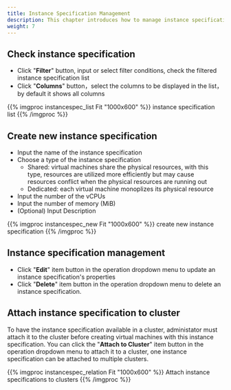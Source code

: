 ```yaml
---
title: Instance Specification Management
description: This chapter introduces how to manage instance specifications in ChimeStack
weight: 7
---
```


## Check instance specification 
  * Click "**Filter**" button, input or select filter conditions, check the filtered instance specification list
  * Click "**Columns**" button，select the columns to be displayed in the list，by default it shows all columns
  
{{% imgproc instancespec_list Fit "1000x600" %}}
instance specification list
{{% /imgproc %}}

## Create new instance specification
  * Input the name of the instance specification
  * Choose a type of the instance specification
    * Shared: virtual machines share the physical resources, with this type, resources are utilized more efficiently but may cause resources conflict when the physical resources are running out
    * Dedicated: each virtual machine monoplizes its physical resource
  * Input the number of the vCPUs
  * Input the number of memory (MiB)
  * (Optional) Input Description
  
{{% imgproc instancespec_new Fit "1000x600" %}}
create new instance specification
{{% /imgproc %}}

## Instance specification management 
  * Click "**Edit**" item button in the operation dropdown menu to update an instance specification's properties
  * Click "**Delete**" item button in the operation dropdown menu to delete an instance specification.


## Attach instance specification to cluster
To have the instance specification available in a cluster, administator must attach it to the cluster before creating virtual machines with this instance specification. You can click the "**Attach to Cluster**" item button in the operation dropdown menu to attach it to a cluster, one instance specification can be attached to multiple clusters.
  
{{% imgproc instancespec_relation Fit "1000x600" %}}
Attach instance specifications to clusters
{{% /imgproc %}}

